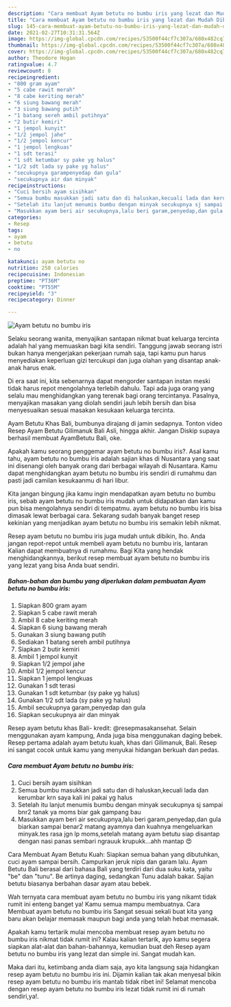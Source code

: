 ```yaml
---
description: "Cara membuat Ayam betutu no bumbu iris yang lezat dan Mudah Dibuat"
title: "Cara membuat Ayam betutu no bumbu iris yang lezat dan Mudah Dibuat"
slug: 145-cara-membuat-ayam-betutu-no-bumbu-iris-yang-lezat-dan-mudah-dibuat
date: 2021-02-27T10:31:31.564Z
image: https://img-global.cpcdn.com/recipes/53500f44cf7c307a/680x482cq70/ayam-betutu-no-bumbu-iris-foto-resep-utama.jpg
thumbnail: https://img-global.cpcdn.com/recipes/53500f44cf7c307a/680x482cq70/ayam-betutu-no-bumbu-iris-foto-resep-utama.jpg
cover: https://img-global.cpcdn.com/recipes/53500f44cf7c307a/680x482cq70/ayam-betutu-no-bumbu-iris-foto-resep-utama.jpg
author: Theodore Hogan
ratingvalue: 4.7
reviewcount: 8
recipeingredient:
- "800 gram ayam"
- "5 cabe rawit merah"
- "8 cabe keriting merah"
- "6 siung bawang merah"
- "3 siung bawang putih"
- "1 batang sereh ambil putihnya"
- "2 butir kemiri"
- "1 jempol kunyit"
- "1/2 jempol jahe"
- "1/2 jempol kencur"
- "1 jempol lengkuas"
- "1 sdt terasi"
- "1 sdt ketumbar sy pake yg halus"
- "1/2 sdt lada sy pake yg halus"
- "secukupnya garampenyedap dan gula"
- "secukupnya air dan minyak"
recipeinstructions:
- "Cuci bersih ayam sisihkan"
- "Semua bumbu masukkan jadi satu dan di haluskan,kecuali lada dan kerumbar krn saya kali ini pakai yg halus"
- "Setelah itu lanjut menumis bumbu dengan minyak secukupnya sj sampai bnr2 tanak ya moms biar gak gampang bau"
- "Masukkan ayam beri air secukupnya,lalu beri garam,penyedap,dan gula biarkan sampai benar2 matang ayamnya dan kuahnya mengeluarkan minyak.tes rasa jgn lp moms,setelah matang ayam betutu siap disantap dengan nasi panas sembari ngrauuk krupukk...ahh mantap 😍"
categories:
- Resep
tags:
- ayam
- betutu
- no

katakunci: ayam betutu no 
nutrition: 258 calories
recipecuisine: Indonesian
preptime: "PT36M"
cooktime: "PT55M"
recipeyield: "3"
recipecategory: Dinner

---
```



![Ayam betutu no bumbu iris](https://img-global.cpcdn.com/recipes/53500f44cf7c307a/680x482cq70/ayam-betutu-no-bumbu-iris-foto-resep-utama.jpg)

Selaku seorang wanita, menyajikan santapan nikmat buat keluarga tercinta adalah hal yang memuaskan bagi kita sendiri. Tanggung jawab seorang istri bukan hanya mengerjakan pekerjaan rumah saja, tapi kamu pun harus menyediakan keperluan gizi tercukupi dan juga olahan yang disantap anak-anak harus enak.

Di era  saat ini, kita sebenarnya dapat mengorder santapan instan meski tidak harus repot mengolahnya terlebih dahulu. Tapi ada juga orang yang selalu mau menghidangkan yang terenak bagi orang tercintanya. Pasalnya, menyajikan masakan yang diolah sendiri jauh lebih bersih dan bisa menyesuaikan sesuai masakan kesukaan keluarga tercinta. 

Ayam Betutu Khas Bali, bumbunya dirajang di jamin sedapnya. Tonton video Resep Ayam Betutu Gilimanuk Bali Asli, hingga akhir. Jangan Diskip supaya berhasil membuat AyamBetutu Bali, oke.

Apakah kamu seorang penggemar ayam betutu no bumbu iris?. Asal kamu tahu, ayam betutu no bumbu iris adalah sajian khas di Nusantara yang saat ini disenangi oleh banyak orang dari berbagai wilayah di Nusantara. Kamu dapat menghidangkan ayam betutu no bumbu iris sendiri di rumahmu dan pasti jadi camilan kesukaanmu di hari libur.

Kita jangan bingung jika kamu ingin mendapatkan ayam betutu no bumbu iris, sebab ayam betutu no bumbu iris mudah untuk didapatkan dan kamu pun bisa mengolahnya sendiri di tempatmu. ayam betutu no bumbu iris bisa dimasak lewat berbagai cara. Sekarang sudah banyak banget resep kekinian yang menjadikan ayam betutu no bumbu iris semakin lebih nikmat.

Resep ayam betutu no bumbu iris juga mudah untuk dibikin, lho. Anda jangan repot-repot untuk membeli ayam betutu no bumbu iris, lantaran Kalian dapat membuatnya di rumahmu. Bagi Kita yang hendak menghidangkannya, berikut resep membuat ayam betutu no bumbu iris yang lezat yang bisa Anda buat sendiri.

<!--inarticleads1-->

##### Bahan-bahan dan bumbu yang diperlukan dalam pembuatan Ayam betutu no bumbu iris:

1. Siapkan 800 gram ayam
1. Siapkan 5 cabe rawit merah
1. Ambil 8 cabe keriting merah
1. Siapkan 6 siung bawang merah
1. Gunakan 3 siung bawang putih
1. Sediakan 1 batang sereh ambil putihnya
1. Siapkan 2 butir kemiri
1. Ambil 1 jempol kunyit
1. Siapkan 1/2 jempol jahe
1. Ambil 1/2 jempol kencur
1. Siapkan 1 jempol lengkuas
1. Gunakan 1 sdt terasi
1. Gunakan 1 sdt ketumbar (sy pake yg halus)
1. Gunakan 1/2 sdt lada (sy pake yg halus)
1. Ambil secukupnya garam,penyedap dan gula
1. Siapkan secukupnya air dan minyak


Resep ayam betutu khas Bali- kredit: @resepmasakansehat. Selain menggunakan ayam kampung, Anda juga bisa menggunakan daging bebek. Resep pertama adalah ayam betutu kuah, khas dari Gilimanuk, Bali. Resep ini sangat cocok untuk kamu yang menyukai hidangan berkuah dan pedas. 

<!--inarticleads2-->

##### Cara membuat Ayam betutu no bumbu iris:

1. Cuci bersih ayam sisihkan
1. Semua bumbu masukkan jadi satu dan di haluskan,kecuali lada dan kerumbar krn saya kali ini pakai yg halus
1. Setelah itu lanjut menumis bumbu dengan minyak secukupnya sj sampai bnr2 tanak ya moms biar gak gampang bau
1. Masukkan ayam beri air secukupnya,lalu beri garam,penyedap,dan gula biarkan sampai benar2 matang ayamnya dan kuahnya mengeluarkan minyak.tes rasa jgn lp moms,setelah matang ayam betutu siap disantap dengan nasi panas sembari ngrauuk krupukk...ahh mantap 😍


Cara Membuat Ayam Betutu Kuah: Siapkan semua bahan yang dibutuhkan, cuci ayam sampai bersih. Campurkan jeruk nipis dan garam lalu. Ayam Betutu Bali berasal dari bahasa Bali yang terdiri dari dua suku kata, yaitu &#34;be&#34; dan &#34;tunu&#34;. Be artinya daging, sedangkan Tunu adalah bakar. Sajian betutu biasanya berbahan dasar ayam atau bebek. 

Wah ternyata cara membuat ayam betutu no bumbu iris yang nikamt tidak rumit ini enteng banget ya! Kamu semua mampu membuatnya. Cara Membuat ayam betutu no bumbu iris Sangat sesuai sekali buat kita yang baru akan belajar memasak maupun bagi anda yang telah hebat memasak.

Apakah kamu tertarik mulai mencoba membuat resep ayam betutu no bumbu iris nikmat tidak rumit ini? Kalau kalian tertarik, ayo kamu segera siapkan alat-alat dan bahan-bahannya, kemudian buat deh Resep ayam betutu no bumbu iris yang lezat dan simple ini. Sangat mudah kan. 

Maka dari itu, ketimbang anda diam saja, ayo kita langsung saja hidangkan resep ayam betutu no bumbu iris ini. Dijamin kalian tak akan menyesal bikin resep ayam betutu no bumbu iris mantab tidak ribet ini! Selamat mencoba dengan resep ayam betutu no bumbu iris lezat tidak rumit ini di rumah sendiri,ya!.

